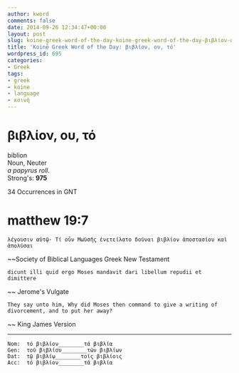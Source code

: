 ```yaml
---
author: kword
comments: false
date: 2014-09-26 12:34:47+00:00
layout: post
slug: koine-greek-word-of-the-day-koine-greek-word-of-the-day-βιβλίον-ου-τό
title: 'Koinē Greek Word of the Day: βιβλίον, ου, τό'
wordpress_id: 695
categories:
- Greek
tags:
- greek
- koine
- language
- κοινή
---
```


# βιβλίον, ου, τό

biblion  
Noun, Neuter  
*a papyrus roll.*  
Strong's: **975**  

34 Occurrences in GNT


# matthew 19:7

```text
λέγουσιν αὐτῷ· Τί οὖν Μωϋσῆς ἐνετείλατο δοῦναι βιβλίον ἀποστασίου καὶ ἀπολῦσαι
```
~~Society of Biblical Languages Greek New Testament


```text
dicunt illi quid ergo Moses mandavit dari libellum repudii et dimittere
```
~~ Jerome's Vulgate


```text
They say unto him, Why did Moses then command to give a writing of divorcement, and to put her away?
```
~~ King James Version

* * *

```text
Nom:  τό βιβλίον________τά βιβλία
Gen:  τοῦ βιβλίου________τῶν βιβλίων
Dat:  τῷ βιβλίῳ________τοῖς βιβλίοις
Acc:  τό βιβλίον________τά βιβλία
```
